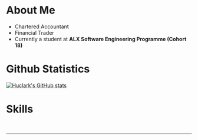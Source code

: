 # About Me
- Chartered Accountant
- Financial Trader
- Currently a student at <strong>ALX Software Engineering Programme (Cohort 18)</strong>

# Github Statistics
[![Huclark's GitHub stats](https://github-readme-stats.vercel.app/api?username=huclark)](https://github.com/anuraghazra/github-readme-stats)

# Skills
<!-- Languages And Tools -->
<br>
<hr>
<div align="center">
  <!-- <img src="https://github.com/devicons/devicon/blob/master/icons/linux/linux-original.svg" title="Linux" alt="Linux" width="40" height="40"/>&nbsp;
  <img src="https://github.com/devicons/devicon/blob/master/icons/vim/vim-original.svg" title="vim" alt="vim" width="40" height="40"/>&nbsp; /></a>
</div>
<hr/>
  
